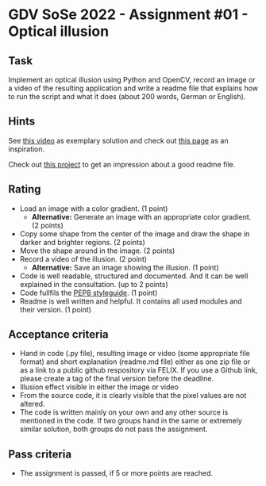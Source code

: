 # GDV SoSe 2022 - Assignment #01 - Optical illusion

## Task
Implement an optical illusion using Python and OpenCV, record an image or a video of the resulting application and write a readme file that explains how to run the script and what it does (about 200 words, German or English).

## Hints
See [this video](./video_illusion.mp4) as exemplary solution and check out [this page](http://www.psy.ritsumei.ac.jp/~akitaoka/kosaku2e.html) as an inspiration.

Check out [this project](https://github.com/othneildrew/Best-README-Template) to get an impression about a good readme file.

## Rating
- Load an image with a color gradient. (1 point)
  - **Alternative:** Generate an image with an appropriate color gradient. (2 points)
- Copy some shape from the center of the image and draw the shape in darker and brighter regions. (2 points)
- Move the shape around in the image. (2 points)
- Record a video of the illusion. (2 point)
  - **Alternative:** Save an image showing the illusion. (1 point)
- Code is well readable, structured and documented. And it can be well explained in the consultation. (up to 2 points)
- Code fullfils the [PEP8 styleguide](https://peps.python.org/pep-0008/). (1 point)
- Readme is well written and helpful. It contains all used modules and their version. (1 point)

## Acceptance criteria
- Hand in code (.py file), resulting image or video (some appropriate file format) and short explanation (readme.md file) either as one zip file or as a link to a public github respository via FELIX. If you use a Github link, please create a tag of the final version before the deadline.
- Illusion effect visible in either the image or video
- From the source code, it is clearly visible that the pixel values are not altered.
- The code is written mainly on your own and any other source is mentioned in the code. If two groups hand in the same or extremely similar solution, both groups do not pass the assignment.

## Pass criteria
- The assignment is passed, if 5 or more points are reached.